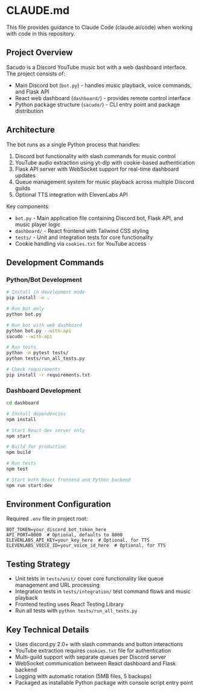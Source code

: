 # CLAUDE.md

This file provides guidance to Claude Code (claude.ai/code) when working with code in this repository.

## Project Overview

Sacudo is a Discord YouTube music bot with a web dashboard interface. The project consists of:
- Main Discord bot (`bot.py`) - handles music playback, voice commands, and Flask API
- React web dashboard (`dashboard/`) - provides remote control interface
- Python package structure (`sacudo/`) - CLI entry point and package distribution

## Architecture

The bot runs as a single Python process that handles:
1. Discord bot functionality with slash commands for music control
2. YouTube audio extraction using yt-dlp with cookie-based authentication  
3. Flask API server with WebSocket support for real-time dashboard updates
4. Queue management system for music playback across multiple Discord guilds
5. Optional TTS integration with ElevenLabs API

Key components:
- `bot.py` - Main application file containing Discord bot, Flask API, and music player logic
- `dashboard/` - React frontend with Tailwind CSS styling
- `tests/` - Unit and integration tests for core functionality
- Cookie handling via `cookies.txt` for YouTube access

## Development Commands

### Python/Bot Development
```bash
# Install in development mode
pip install -e .

# Run bot only
python bot.py

# Run bot with web dashboard
python bot.py --with-api
sacudo --with-api

# Run tests
python -m pytest tests/
python tests/run_all_tests.py

# Check requirements
pip install -r requirements.txt
```

### Dashboard Development
```bash
cd dashboard

# Install dependencies
npm install

# Start React dev server only
npm start

# Build for production
npm build

# Run tests
npm test

# Start both React frontend and Python backend
npm run start:dev
```

## Environment Configuration

Required `.env` file in project root:
```
BOT_TOKEN=your_discord_bot_token_here
API_PORT=8000  # Optional, defaults to 8000
ELEVENLABS_API_KEY=your_key_here  # Optional, for TTS
ELEVENLABS_VOICE_ID=your_voice_id_here  # Optional, for TTS
```

## Testing Strategy

- Unit tests in `tests/unit/` cover core functionality like queue management and URL processing
- Integration tests in `tests/integration/` test command flows and music playback
- Frontend testing uses React Testing Library
- Run all tests with `python tests/run_all_tests.py`

## Key Technical Details

- Uses discord.py 2.0+ with slash commands and button interactions
- YouTube extraction requires `cookies.txt` file for authentication
- Multi-guild support with separate queues per Discord server
- WebSocket communication between React dashboard and Flask backend
- Logging with automatic rotation (5MB files, 5 backups)
- Packaged as installable Python package with console script entry point